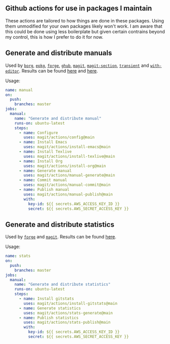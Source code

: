## Github actions for use in packages I maintain

These actions are tailored to how things are done in these packages.  Using them
unmodified for your own packages likely won't work.  I am aware that this could
be done using less boilerplate but given certain contrains beyond my control,
this is how I prefer to do it for now.

## Generate and distribute manuals

Used by [`borg`], [`epkg`], [`forge`], [`ghub`], [`magit`], [`magit-section`],
[`transient`] and [`with-editor`].  Results can be found
[here](https://magit.vc/manual/) and [here](https://emacsmirror.net/manual/).

Usage:

```yaml
name: manual
on:
  push:
    branches: master
jobs:
  manual:
    name: "Generate and distribute manual"
    runs-on: ubuntu-latest
    steps:
      - name: Configure
        uses: magit/actions/config@main
      - name: Install Emacs
        uses: magit/actions/install-emacs@main
      - name: Install Texlive
        uses: magit/actions/install-texlive@main
      - name: Install Org
        uses: magit/actions/install-org@main
      - name: Generate manual
        uses: magit/actions/manual-generate@main
      - name: Commit manual
        uses: magit/actions/manual-commit@main
      - name: Publish manual
        uses: magit/actions/manual-publish@main
        with:
          key-id: ${{ secrets.AWS_ACCESS_KEY_ID }}
          secret: ${{ secrets.AWS_SECRET_ACCESS_KEY }}
```

## Generate and distribute statistics

Used by [`forge`] and [`magit`].  Results can be found
[here](https://magit.vc/stats/).

Usage:

```yaml
name: stats
on:
  push:
    branches: master
jobs:
  manual:
    name: "Generate and distribute statistics"
    runs-on: ubuntu-latest
    steps:
      - name: Install gitstats
        uses: magit/actions/install-gitstats@main
      - name: Generate statistics
        uses: magit/actions/stats-generate@main
      - name: Publish statistics
        uses: magit/actions/stats-publish@main
        with:
          key-id: ${{ secrets.AWS_ACCESS_KEY_ID }}
          secret: ${{ secrets.AWS_SECRET_ACCESS_KEY }}
```

[`borg`]:          https://github.com/emacscollective/borg
[`epkg`]:          https://github.com/emacscollective/epkg
[`forge`]:         https://github.com/magit/forge
[`ghub`]:          https://github.com/magit/ghub
[`magit`]:         https://github.com/magit/magit
[`magit-section`]: https://github.com/magit/magit
[`transient`]:     https://github.com/magit/transient
[`with-editor`]:   https://github.com/magit/with-editor
